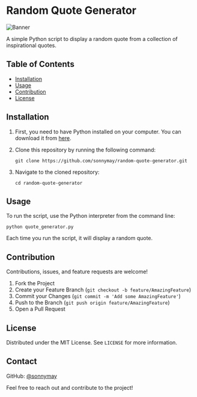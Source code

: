 # Random Quote Generator

![Banner](banner.png)

A simple Python script to display a random quote from a collection of inspirational quotes.

## Table of Contents

- [Installation](#installation)
- [Usage](#usage)
- [Contribution](#contribution)
- [License](#license)

## Installation

1. First, you need to have Python installed on your computer. You can download it from [here](https://www.python.org/downloads/).

2. Clone this repository by running the following command:

   ```
   git clone https://github.com/sonnymay/random-quote-generator.git
   ```

3. Navigate to the cloned repository:

   ```
   cd random-quote-generator
   ```

## Usage

To run the script, use the Python interpreter from the command line:

```
python quote_generator.py
```

Each time you run the script, it will display a random quote.

## Contribution

Contributions, issues, and feature requests are welcome!

1. Fork the Project
2. Create your Feature Branch (`git checkout -b feature/AmazingFeature`)
3. Commit your Changes (`git commit -m 'Add some AmazingFeature'`)
4. Push to the Branch (`git push origin feature/AmazingFeature`)
5. Open a Pull Request

## License

Distributed under the MIT License. See `LICENSE` for more information.

## Contact

GitHub: [@sonnymay](https://github.com/sonnymay)

Feel free to reach out and contribute to the project!
```
